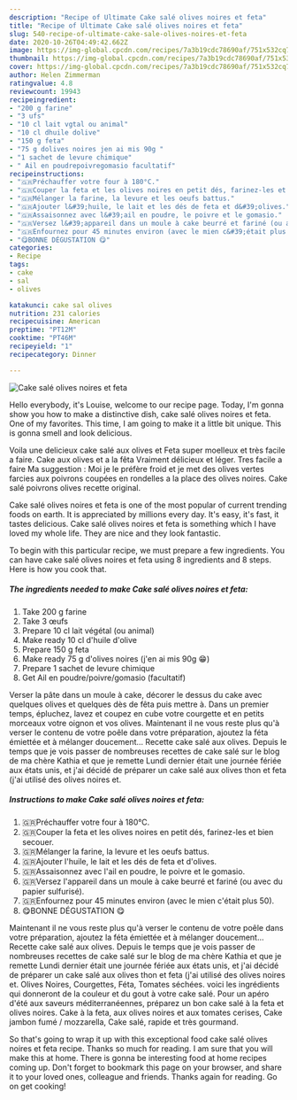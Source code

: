 ```yaml
---
description: "Recipe of Ultimate Cake salé olives noires et feta"
title: "Recipe of Ultimate Cake salé olives noires et feta"
slug: 540-recipe-of-ultimate-cake-sale-olives-noires-et-feta
date: 2020-10-26T04:49:42.662Z
image: https://img-global.cpcdn.com/recipes/7a3b19cdc78690af/751x532cq70/cake-sale-olives-noires-et-feta-photo-principale-de-la-recette.jpg
thumbnail: https://img-global.cpcdn.com/recipes/7a3b19cdc78690af/751x532cq70/cake-sale-olives-noires-et-feta-photo-principale-de-la-recette.jpg
cover: https://img-global.cpcdn.com/recipes/7a3b19cdc78690af/751x532cq70/cake-sale-olives-noires-et-feta-photo-principale-de-la-recette.jpg
author: Helen Zimmerman
ratingvalue: 4.8
reviewcount: 19943
recipeingredient:
- "200 g farine"
- "3 ufs"
- "10 cl lait vgtal ou animal"
- "10 cl dhuile dolive"
- "150 g feta"
- "75 g dolives noires jen ai mis 90g "
- "1 sachet de levure chimique"
- " Ail en poudrepoivregomasio facultatif"
recipeinstructions:
- "🇬🇷Préchauffer votre four à 180°C."
- "🇬🇷Couper la feta et les olives noires en petit dés, farinez-les et bien secouer."
- "🇬🇷Mélanger la farine, la levure et les oeufs battus."
- "🇬🇷Ajouter l&#39;huile, le lait et les dés de feta et d&#39;olives."
- "🇬🇷Assaisonnez avec l&#39;ail en poudre, le poivre et le gomasio."
- "🇬🇷Versez l&#39;appareil dans un moule à cake beurré et fariné (ou avec du papier sulfurisé)."
- "🇬🇷Enfournez pour 45 minutes environ (avec le mien c&#39;était plus 50)."
- "😋BONNE DÉGUSTATION 😋"
categories:
- Recipe
tags:
- cake
- sal
- olives

katakunci: cake sal olives 
nutrition: 231 calories
recipecuisine: American
preptime: "PT12M"
cooktime: "PT46M"
recipeyield: "1"
recipecategory: Dinner

---
```



![Cake salé olives noires et feta](https://img-global.cpcdn.com/recipes/7a3b19cdc78690af/751x532cq70/cake-sale-olives-noires-et-feta-photo-principale-de-la-recette.jpg)

Hello everybody, it's Louise, welcome to our recipe page. Today, I'm gonna show you how to make a distinctive dish, cake salé olives noires et feta. One of my favorites. This time, I am going to make it a little bit unique. This is gonna smell and look delicious.

Voila une delicieux cake salé aux olives et Feta super moelleux et très facile a faire. Cake aux olives et a la fêta Vraiment délicieux et léger. Tres facile a faire Ma suggestion : Moi je le préfère froid et je met des olives vertes farcies aux poivrons coupées en rondelles a la place des olives noires. Cake salé poivrons olives recette original.

Cake salé olives noires et feta is one of the most popular of current trending foods on earth. It is appreciated by millions every day. It's easy, it's fast, it tastes delicious. Cake salé olives noires et feta is something which I have loved my whole life. They are nice and they look fantastic.


To begin with this particular recipe, we must prepare a few ingredients. You can have cake salé olives noires et feta using 8 ingredients and 8 steps. Here is how you cook that.

<!--inarticleads1-->

##### The ingredients needed to make Cake salé olives noires et feta:

1. Take 200 g farine
1. Take 3 œufs
1. Prepare 10 cl lait végétal (ou animal)
1. Make ready 10 cl d&#39;huile d&#39;olive
1. Prepare 150 g feta
1. Make ready 75 g d&#39;olives noires (j&#39;en ai mis 90g 😁)
1. Prepare 1 sachet de levure chimique
1. Get  Ail en poudre/poivre/gomasio (facultatif)


Verser la pâte dans un moule à cake, décorer le dessus du cake avec quelques olives et quelques dès de fêta puis mettre à. Dans un premier temps, épluchez, lavez et coupez en cube votre courgette et en petits morceaux votre oignon et vos olives. Maintenant il ne vous reste plus qu&#39;à verser le contenu de votre poêle dans votre préparation, ajoutez la féta émiettée et à mélanger doucement… Recette cake salé aux olives. Depuis le temps que je vois passer de nombreuses recettes de cake salé sur le blog de ma chère Kathia et que je remette Lundi dernier était une journée fériée aux états unis, et j&#39;ai décidé de préparer un cake salé aux olives thon et feta (j&#39;ai utilisé des olives noires et. 

<!--inarticleads2-->

##### Instructions to make Cake salé olives noires et feta:

1. 🇬🇷Préchauffer votre four à 180°C.
1. 🇬🇷Couper la feta et les olives noires en petit dés, farinez-les et bien secouer.
1. 🇬🇷Mélanger la farine, la levure et les oeufs battus.
1. 🇬🇷Ajouter l&#39;huile, le lait et les dés de feta et d&#39;olives.
1. 🇬🇷Assaisonnez avec l&#39;ail en poudre, le poivre et le gomasio.
1. 🇬🇷Versez l&#39;appareil dans un moule à cake beurré et fariné (ou avec du papier sulfurisé).
1. 🇬🇷Enfournez pour 45 minutes environ (avec le mien c&#39;était plus 50).
1. 😋BONNE DÉGUSTATION 😋


Maintenant il ne vous reste plus qu&#39;à verser le contenu de votre poêle dans votre préparation, ajoutez la féta émiettée et à mélanger doucement… Recette cake salé aux olives. Depuis le temps que je vois passer de nombreuses recettes de cake salé sur le blog de ma chère Kathia et que je remette Lundi dernier était une journée fériée aux états unis, et j&#39;ai décidé de préparer un cake salé aux olives thon et feta (j&#39;ai utilisé des olives noires et. Olives Noires, Courgettes, Féta, Tomates séchées. voici les ingrédients qui donneront de la couleur et du gout à votre cake salé. Pour un apéro d&#39;été aux saveurs méditerranéennes, préparez un bon cake salé à la feta et olives noires. Cake à la feta, aux olives noires et aux tomates cerises, Cake jambon fumé / mozzarella, Cake salé, rapide et très gourmand. 

So that's going to wrap it up with this exceptional food cake salé olives noires et feta recipe. Thanks so much for reading. I am sure that you will make this at home. There is gonna be interesting food at home recipes coming up. Don't forget to bookmark this page on your browser, and share it to your loved ones, colleague and friends. Thanks again for reading. Go on get cooking!
